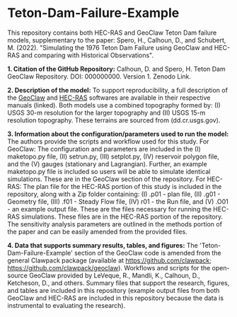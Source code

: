 # Teton-Dam-Failure-Example
This repository contains both HEC-RAS and GeoClaw Teton Dam failure models, supplementary to the paper: Spero, H., Calhoun, D., and Schubert, M. (2022). "Simulating the 1976 Teton Dam Failure using GeoClaw and HEC-RAS and comparing with Historical Observations".

**1. Citation of the GitHub Repository:** Calhoun, D. and Spero, H. Teton Dam GeoClaw Repository. DOI: 000000000. Version 1. Zenodo Link.

**2. Description of the model:** To support reproducibility, a full description of the [GeoClaw](http://www.clawpack.org/geoclaw) and [HEC-RAS](https://www.hec.usace.army.mil/software/hec-ras/documentation/HEC-RAS_5.0.7_Release_Notes.pdf) softwares are available in their respective manuals (linked). Both models use a combined topography formed by: (I) USGS 30-m resolution for the larger topography and (II) USGS 15-m resolution topography. These terrains are sourced from (dd.cr.usgs.gov). 

**3. Information about the configuration/parameters used to run the model:** The authors provide the scripts and workflow used for this study. For GeoClaw: The configuration and parameters are included in the (I) maketopo.py file, (II) setrun.py, (III) setplot.py, (IV) reservoir polygon file, and the (V) gauges (stationary and Lagrangian). Further, an example maketopo.py file is included so users will be able to simulate identical simulations. These are in the GeoClaw section of the repository.
For HEC-RAS: The plan file for the HEC-RAS portion of this study is included in the repository, along with a Zip folder containing: (I) .p01 - plan file, (II) .g01 - Geometry file, (III) .f01 - Steady Flow file, (IV) r01 - the Run file, and (V) .O01 - an example output file. These are the files necessary for running the HEC-RAS simulations. These files are in the HEC-RAS portion of the repository. The sensitivity analysis parameters are outlined in the methods portion of the paper and can be easily amended from the provided files.

**4. Data that supports summary results, tables, and figures:**
The 'Teton-Dam-Failure-Example' section of the GeoClaw code is amended from the general Clawpack package (available at https://github.com/clawpack; https://github.com/clawpack/geoclaw). Workflows and scripts for the open-source GeoClaw provided by LeVeque, R., Mandli, K., Calhoun, D., Ketcheson, D., and others. Summary files that support the research, figures, and tables are included in this repository (example output files from both GeoClaw and HEC-RAS are included in this repository because the data is instrumental to evaluating the research).

